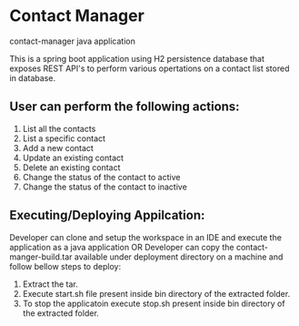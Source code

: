 # Contact Manager
contact-manager java application

This is a spring boot application using H2 persistence database that exposes REST API's to perform various opertations on a contact list stored in database.

## User can perform the following actions:
1. List all the contacts
1. List a specific contact
1. Add a new contact
1. Update an existing contact
1. Delete an existing contact
1. Change the status of the contact to active
1. Change the status of the contact to inactive

## Executing/Deploying Appilcation:
Developer can clone and setup the workspace in an IDE and execute the application as a java application
OR
Developer can copy the contact-manger-build.tar available under deployment directory on a machine and follow bellow steps to deploy:
1. Extract the tar.
1. Execute start.sh file present inside bin directory of the extracted folder.
1. To stop the applicatoin execute stop.sh present inside bin directory of the extracted folder.
